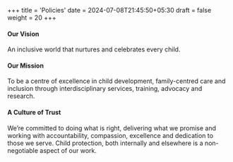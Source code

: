 +++
title = 'Policies'
date = 2024-07-08T21:45:50+05:30
draft = false
weight = 20
+++

#### Our Vision

An inclusive world that nurtures and celebrates every child.

#### Our Mission

To be a centre of excellence in child development, family-centred care and inclusion through
interdisciplinary services, training, advocacy and research.

#### A Culture of Trust

We’re committed to doing what is right, delivering what we promise and working with accountability, compassion, excellence and dedication to those we serve. Child protection, both internally and elsewhere is a non-negotiable aspect of our work.
